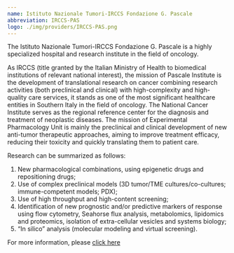 ```yaml
---
name: Istituto Nazionale Tumori-IRCCS Fondazione G. Pascale
abbreviation: IRCCS-PAS
logo: ./img/providers/IRCCS-PAS.png
---
```


The Istituto Nazionale Tumori-IRCCS Fondazione G. Pascale is a highly specialized hospital and research institute in the field of oncology.

As IRCCS (title granted by the Italian Ministry of Health to biomedical institutions of relevant national interest), the mission of Pascale Institute is the development of translational research on cancer combining research activities (both preclinical and clinical) with high-complexity and high- quality care services, it stands as one of the most significant healthcare entities in Southern Italy in the field of oncology. The National Cancer Institute serves as the regional reference center for the diagnosis and treatment of neoplastic diseases.
The mission of Experimental Pharmacology Unit is mainly the preclinical and clinical development of new anti-tumor therapeutic approaches, aiming to improve treatment efficacy, reducing their toxicity and quickly translating them to patient care.

Research can be summarized as follows:
1. New pharmacological combinations, using epigenetic drugs and repositioning drugs;
2. Use of complex preclinical models (3D tumor/TME cultures/co-cultures; immune-competent models; PDX);
3. Use of high throughput and high-content screening;
4. Identification of new prognostic and/or predictive markers of response using flow cytometry, Seahorse flux analysis, metabolomics, lipidomics and proteomics, isolation of extra-cellular vesicles and systems biology;
5. “In silico” analysis (molecular modeling and virtual screening).

For more information, please [click here](https://newportal.istitutotumori.na.it/dipartimenti/dipartimento-di-ricerca-traslazionale-a-supporto-dei-percorsi-oncologici/sc-farmacologia-sperimentale/)
